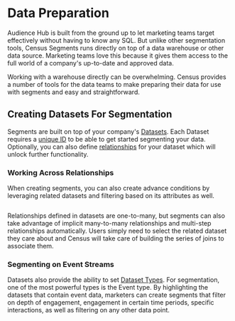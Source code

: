 # Data Preparation

Audience Hub is built from the ground up to let marketing teams target effectively without having to know any SQL. But unlike other segmentation tools, Census Segments runs directly on top of a data warehouse or other data source. Marketing teams love this because it gives them access to the full world of a company's up-to-date and approved data.

Working with a warehouse directly can be overwhelming. Census provides a number of tools for the data teams to make preparing their data for use with segments and easy and straightforward.

## Creating Datasets For Segmentation

Segments are built on top of your company's [Datasets](../../datasets/overview/). Each Dataset requires a [unique ID](../../datasets/core-concepts/) to be able to get started segmenting your data. Optionally, you can also define [relationships](../../datasets/core-concepts/) for your dataset which will unlock further functionality.

### Working Across Relationships

When creating segments, you can also create advance conditions by leveraging related datasets and filtering based on its attributes as well.

<figure><img src="../../.gitbook/assets/Related Entity.png" alt=""><figcaption></figcaption></figure>

Relationships defined in datasets are one-to-many, but segments can also take advantage of implicit many-to-many relationships and multi-step relationships automatically. Users simply need to select the related dataset they care about and Census will take care of building the series of joins to associate them.

### Segmenting on Event Streams

Datasets also provide the ability to set [Dataset Types](../../datasets/core-concepts/). For segmentation, one of the most powerful types is the Event type. By highlighting the datasets that contain event data, marketers can create segments that filter on depth of engagement, engagement in certain time periods, specific interactions, as well as filtering on any other data point.

<figure><img src="../../.gitbook/assets/Example Segment (3).png" alt=""><figcaption></figcaption></figure>

